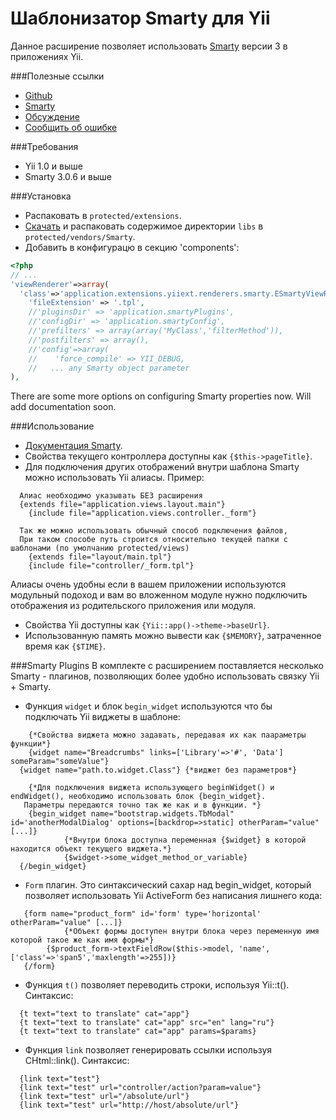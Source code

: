 Шаблонизатор Smarty для Yii
===========================

Данное расширение позволяет использовать [Smarty](http://www.smarty.net/) версии 3 в приложениях Yii.

###Полезные ссылки
* [Github](https://github.com/yiiext/smarty-renderer)
* [Smarty](http://www.smarty.net/)
* [Обсуждение](http://yiiframework.ru/forum/viewtopic.php?f=9&t=241)
* [Сообщить об ошибке](https://github.com/yiiext/smarty-renderer/issues)

###Требования
* Yii 1.0 и выше
* Smarty 3.0.6 и выше

###Установка
* Распаковать в `protected/extensions`.
* [Скачать](http://www.smarty.net/download.php) и распаковать содержимое директории
  `libs` в `protected/vendors/Smarty`.
* Добавить в конфигурацю в секцию 'components':

~~~php
<?php
// ...
'viewRenderer'=>array(
  'class'=>'application.extensions.yiiext.renderers.smarty.ESmartyViewRenderer',
    'fileExtension' => '.tpl',
    //'pluginsDir' => 'application.smartyPlugins',
    //'configDir' => 'application.smartyConfig',
    //'prefilters' => array(array('MyClass','filterMethod')),
    //'postfilters' => array(),
    //'config'=>array(
    //    'force_compile' => YII_DEBUG,
    //   ... any Smarty object parameter
),
~~~
There are some more options on configuring Smarty properties now. Will add documentation soon.

###Использование
* [Документация Smarty](http://www.smarty.net/docs.php).
* Свойства текущего контроллера доступны как `{$this->pageTitle}`.
* Для подключения других отображений внутри шаблона Smarty можно использовать Yii алиасы. Пример: 
~~~ smarty
  Алиас необходимо указывать БЕЗ расширения
  {extends file="application.views.layout.main"} 
	{include file="application.views.controller._form"}
	
  Так же можно использовать обычный способ подключения файлов,
  При таком способе путь строится относительно текущей папки c шаблонами (по умолчанию protected/views)
	{extends file="layout/main.tpl"}
	{include file="controller/_form.tpl"}
~~~
Алиасы очень удобны если в вашем приложении используются модульный подоход и 
вам во вложенном модуле нужно подключить отображения из родительского приложения или модуля.

* Свойства Yii доступны как `{Yii::app()->theme->baseUrl}`.
* Использованную память можно вывести как `{$MEMORY}`, затраченное время как `{$TIME}`.

###Smarty Plugins
В комплекте с расширением поставляется несколько Smarty - плагинов, позволяющих более удобно использовать связку Yii + Smarty.
* Функция `widget` и блок `begin_widget` используются что бы подключать  Yii виджеты в шаблоне: 
~~~ smarty
	{*Свойства виджета можно задавать, передавая их как паараметры функции*}
	{widget name="Breadcrumbs" links=['Library'=>'#', 'Data'] someParam="someValue"}
  {widget name="path.to.widget.Class"} {*виджет без параметров*}
  
 	{*Для подключения виджета использующего beginWidget() и endWidget(), необходимо использовать блок {begin_widget}. 
   Параметры передаются точно так же как и в функции. *}
	{begin_widget name="bootstrap.widgets.TbModal" id='anotherModalDialog' options=[backdrop=>static] otherParam="value" [...]}
        	{*Внутри блока доступна переменная {$widget} в которой находится объект текущего виджета.*}
        	{$widget->some_widget_method_or_variable} 
  {/begin_widget} 
~~~

* `Form` плагин. Это синтаксический сахар над begin_widget, который позволяет использовать Yii ActiveForm без написания лишнего кода:
~~~ smarty
   {form name="product_form" id='form' type='horizontal' otherParam="value" [...]}
		    {*Объект формы доступен внутри блока через переменную имя которой такое же как имя формы*}
        {$product_form->textFieldRow($this->model, 'name', ['class'=>'span5','maxlength'=>255])}
   {/form} 
~~~

* Функция `t()` позволяет переводить строки, используя  Yii::t(). Синтаксис:
~~~ smarty
  {t text="text to translate" cat="app"}
  {t text="text to translate" cat="app" src="en" lang="ru"}
  {t text="text to translate" cat="app" params=$params}
~~~

* Функция `link` позволяет генерировать ссылки используя CHtml::link(). Синтаксис:
~~~ smarty
  {link text="test"}
  {link text="test" url="controller/action?param=value"}
  {link text="test" url="/absolute/url"}
  {link text="test" url="http://host/absolute/url"}
~~~
